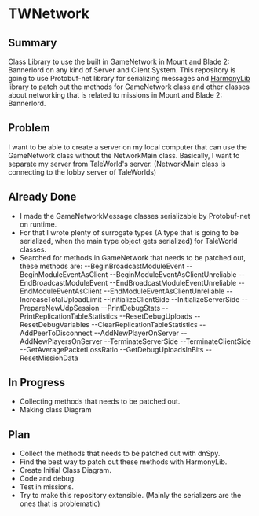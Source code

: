# TWNetwork
## Summary
Class Library to use the built in GameNetwork in Mount and Blade 2: Bannerlord on any kind of Server and Client System.
This repository is going to use Protobuf-net library for serializing messages and [HarmonyLib](https://harmony.pardeike.net/articles/intro.html) library to patch out
the methods for GameNetwork class and other classes about networking that is related to missions in Mount and Blade 2: Bannerlord.
## Problem
I want to be able to create a server on my local computer that can use the GameNetwork class without the NetworkMain class.
Basically, I want to separate my server from TaleWorld's server. (NetworkMain class is connecting to the lobby server of TaleWorlds)
## Already Done
- I made the GameNetworkMessage classes serializable by Protobuf-net on runtime.
- For that I wrote plenty of surrogate types (A type that is going to be serialized, when the main type object gets serialized) for TaleWorld classes.
- Searched for methods in GameNetwork that needs to be patched out, these methods are:
--BeginBroadcastModuleEvent
--BeginModuleEventAsClient
--BeginModuleEventAsClientUnreliable
--EndBroadcastModuleEvent
--EndBroadcastModuleEventUnreliable
--EndModuleEventAsClient
--EndModuleEventAsClientUnreliable
--IncreaseTotalUploadLimit
--InitializeClientSide
--InitializeServerSide
--PrepareNewUdpSession
--PrintDebugStats
--PrintReplicationTableStatistics
--ResetDebugUploads
--ResetDebugVariables
--ClearReplicationTableStatistics
--AddPeerToDisconnect
--AddNewPlayerOnServer
--AddNewPlayersOnServer
--TerminateServerSide
--TerminateClientSide
--GetAveragePacketLossRatio
--GetDebugUploadsInBits
--ResetMissionData
## In Progress
- Collecting methods that needs to be patched out.
- Making class Diagram
## Plan
- Collect the methods that needs to be patched out with dnSpy.
- Find the best way to patch out these methods with HarmonyLib.
- Create Initial Class Diagram.
- Code and debug.
- Test in missions.
- Try to make this repository extensible. (Mainly the serializers are the ones that is problematic)
